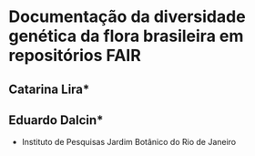 # Documentação da diversidade genética da flora brasileira em repositórios FAIR

## Catarina Lira*
## Eduardo Dalcin*
* Instituto de Pesquisas Jardim Botânico do Rio de Janeiro
